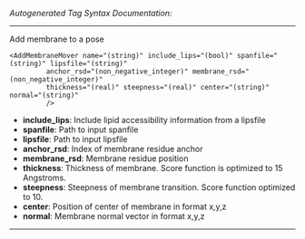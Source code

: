 _Autogenerated Tag Syntax Documentation:_

---
Add membrane to a pose

```
<AddMembraneMover name="(string)" include_lips="(bool)" spanfile="(string)" lipsfile="(string)"
         anchor_rsd="(non_negative_integer)" membrane_rsd="(non_negative_integer)"
         thickness="(real)" steepness="(real)" center="(string)" normal="(string)"
         />
```

-   **include_lips**: Include lipid accessibility information from a lipsfile
-   **spanfile**: Path to input spanfile
-   **lipsfile**: Path to input lipsfile
-   **anchor_rsd**: Index of membrane residue anchor
-   **membrane_rsd**: Membrane residue position
-   **thickness**: Thickness of membrane. Score function is optimized to 15 Angstroms.
-   **steepness**: Steepness of membrane transition. Score function optimized to 10.
-   **center**: Position of center of membrane in format x,y,z
-   **normal**: Membrane normal vector in format x,y,z

---
